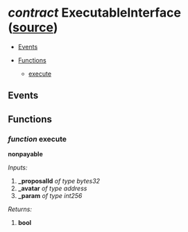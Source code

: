 # *contract* ExecutableInterface ([source](https://github.com/daostack/daostack/tree/master/./contracts/universalSchemes/ExecutableInterface.sol))


- [Events](#events)

- [Functions](#functions)
    - [execute](#function-execute)

## Events

## Functions
### *function* execute
**nonpayable**

*Inputs:*
1. **_proposalId** *of type bytes32*
2. **_avatar** *of type address*
3. **_param** *of type int256*

*Returns:*
1. **bool**

